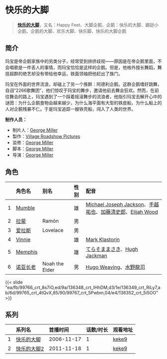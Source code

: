 # 快乐的大脚


> <u>**[快乐的大脚](https://bgm.tv/subject/36067)**</u>，又名：Happy Feet、大脚企鹅、企鹅：快乐的大脚、踢跶小企鹅、企鹅的大脚、欢乐大脚、快乐脚、快乐的大脚企鹅

## 简介

玛宝是帝企鹅家族中的另类分子，经常受到排挤歧视——原因是在帝企鹅里面，不会唱歌是一件丢人的事情，而玛宝恰恰是这样的企鹅。但是，他格外擅长舞蹈，舞技超群的绝艺却没有带给他幸运，铁面领袖把他赶出了族门。  

玛宝在外面的世界流浪，却碰上了另一个族群：阿德利企鹅。这群企鹅嗜好跳舞，自诩“2266歌舞团”，他们惊叹于玛宝的舞步，邀请他前去舞会狂欢。然而，在前往舞会的路上，玛宝遇到了一个踩着摇滚舞步的流浪者，他指引玛宝去解开心中的谜团：为什么企鹅食物会越来越少，为什么海平面有大型的铁皮船，为什么船上的人对企鹅残暴不仁。于是玛宝追踪一艘铁壳船，闯入了人类的世界。

**制作人员：**
- 制片人：[George Miller](https://bgm.tv/person/54749)
- 製作：[Village Roadshow Pictures](https://bgm.tv/person/58746)
- 监修：[George Miller](https://bgm.tv/person/54749)
- 脚本：[George Miller](https://bgm.tv/person/54749)
- 导演：[George Miller](https://bgm.tv/person/54749)

## 角色

|     |   角色名   |   别名  | 性别 |  配音  |
|:--- |:------  |:----      |:---  |:--   |
| 1 | [Mumble](https://bgm.tv/character/99766) |  | 雄 | [Michael Joseph Jackson](https://bgm.tv/person/16283)、[手越祐也](https://bgm.tv/person/21751)、[加藤清史郎](https://bgm.tv/person/24299)、[Elijah Wood](https://bgm.tv/person/41654) |
| 2 | [拉蒙](https://bgm.tv/character/136348) | Ramón | 男 |  |
| 3 | [爱拉斯](https://bgm.tv/character/136349) | Lovelace | 男 |  |
| 4 | [Vinnie](https://bgm.tv/character/99765) |  | 雄 | [Mark Klastorin](https://bgm.tv/person/42926) |
| 5 | [Memphis](https://bgm.tv/character/99767) |  | 雄 | [てらそままさき](https://bgm.tv/person/5617)、[Hugh Jackman](https://bgm.tv/person/38726) |
| 6 | [诺亚长老](https://bgm.tv/character/136352) | Noah the Elder | 男 | [Hugo Weaving](https://bgm.tv/person/40558)、[水野龍司](https://bgm.tv/person/46864) |

{{< slide "ea/fb/99766_crt_8s7iO,ed/9a/136348_crt_IHhDM,d3/1e/136349_crt_RiLy7,ab/6d/99765_crt_4tQvX,85/90/99767_crt_5Pwbm,04/e4/136352_crt_5i5OO" >}}

## 系列

|     | 系列名    | 首播时间       | 话数/时长 | 观看地址                                                  |
| :-- | :----- | :--------- | :---- | :---------------------------------------------------- |
| 1   |[快乐的大脚](https://bgm.tv/subject/36067)| 2006-11-17 | 1     | [keke9](https://www.keke9.app/play/5680-4-32967.html) |
| 2   |[快乐的大脚2](https://bgm.tv/subject/67801)| 2011-11-18 | 1     | [keke9](https://www.keke9.app/play/2039-4-8392.html)  |



